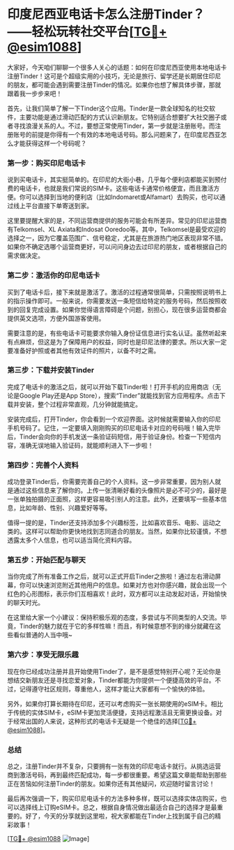 # 印度尼西亚电话卡怎么注册Tinder？——轻松玩转社交平台[[TG💪+ @esim1088](https://t.me/s/esim1088)]

大家好，今天咱们聊聊一个很多人关心的话题：如何在印度尼西亚使用本地电话卡注册Tinder！这可是个超级实用的小技巧，无论是旅行、留学还是长期居住印尼的朋友，都可能会遇到需要注册Tinder的情况。如果你也想了解具体步骤，那就跟着我一步步来吧！

首先，让我们简单了解一下Tinder这个应用。Tinder是一款全球知名的社交软件，主要功能是通过滑动匹配的方式认识新朋友。它特别适合想要扩大社交圈子或者寻找浪漫关系的人。不过，要想正常使用Tinder，第一步就是注册账号。而注册账号的前提是你得有一个有效的本地电话号码。那么问题来了，在印度尼西亚怎么才能获得这样一个号码呢？

### **第一步：购买印尼电话卡**

说到买电话卡，其实挺简单的。在印尼的大街小巷，几乎每个便利店都能买到预付费的电话卡，也就是我们常说的SIM卡。这些电话卡通常价格便宜，而且激活方便。你可以选择到当地的便利店（比如Indomaret或Alfamart）去购买，也可以通过线上平台直接下单寄送到家。

这里要提醒大家的是，不同运营商提供的服务可能会有所差异。常见的印尼运营商有Telkomsel、XL Axiata和Indosat Ooredoo等。其中，Telkomsel是最受欢迎的选择之一，因为它覆盖范围广、信号稳定，尤其是在旅游热门地区表现非常不错。如果你不确定选哪个运营商更好，可以问问身边去过印尼的朋友，或者根据自己的需求做决定。

### **第二步：激活你的印尼电话卡**

买到了电话卡后，接下来就是激活了。激活的过程通常很简单，只需按照说明书上的指示操作即可。一般来说，你需要发送一条短信给特定的服务号码，然后按照收到的回复完成设置。如果你觉得语言障碍是个问题，别担心，现在很多运营商都会提供英文选项，方便外国游客使用。

需要注意的是，有些电话卡可能要求你输入身份证信息进行实名认证。虽然听起来有点麻烦，但这是为了保障用户的权益，同时也是印尼法律的要求。所以大家一定要准备好护照或者其他有效证件的照片，以备不时之需。

### **第三步：下载并安装Tinder**

完成了电话卡的激活之后，就可以开始下载Tinder啦！打开手机的应用商店（无论是Google Play还是App Store），搜索“Tinder”就能找到官方应用程序。点击下载并安装，整个过程非常直观，几分钟就能搞定。

安装完成后，打开Tinder，你会看到一个欢迎界面。这时候就需要输入你的印尼手机号码了。记住，一定要填入刚刚购买的印尼电话卡对应的号码哦！输入完毕后，Tinder会向你的手机发送一条验证码短信，用于验证身份。检查一下短信内容，准确无误地输入验证码，就能顺利进入下一步啦！

### **第四步：完善个人资料**

成功登录Tinder后，你需要完善自己的个人资料。这一步非常重要，因为别人就是通过这些信息来了解你的。上传一张清晰好看的头像照片是必不可少的，最好是一张单独拍摄的正面照，这样更容易吸引别人的注意。此外，还要填写一些基本信息，比如年龄、性别、兴趣爱好等等。

值得一提的是，Tinder还支持添加多个兴趣标签，比如喜欢音乐、电影、运动之类的。这样可以帮助你更快地找到志同道合的朋友。当然，如果你比较谨慎，不想透露太多个人信息，也可以适当简化资料内容。

### **第五步：开始匹配与聊天**

当你完成了所有准备工作之后，就可以正式开启Tinder之旅啦！通过左右滑动屏幕，你可以快速浏览附近其他用户的信息。如果对方也对你感兴趣，就会出现一个红色的心形图标，表示你们互相喜欢！此时，双方都可以主动发起对话，开始愉快的聊天时光。

在这里给大家一个小建议：保持积极乐观的态度，多尝试与不同类型的人交流。毕竟，Tinder的魅力就在于它的多样性嘛！而且，有时候意想不到的缘分就藏在这些看似普通的人当中哦~

### **第六步：享受无限乐趣**

现在你已经成功注册并且开始使用Tinder了，是不是感觉特别开心呢？无论你是想结交新朋友还是寻找恋爱对象，Tinder都能为你提供一个便捷高效的平台。不过，记得遵守社区规则，尊重他人，这样才能让大家都有一个愉快的体验。

另外，如果你打算长期待在印尼，还可以考虑购买一张长期使用的eSIM卡。相比于传统的实体SIM卡，eSIM卡更加灵活便捷，支持远程激活且无需更换设备。对于经常出国的人来说，这种形式的电话卡无疑是一个绝佳的选择[[TG💪+ @esim1088](https://t.me/s/esim1088)]。

### **总结**

总之，注册Tinder并不复杂，只要拥有一张有效的印尼电话卡就行。从挑选运营商到激活号码，再到最终匹配成功，每一步都很重要。希望这篇文章能帮助到那些正在苦恼如何注册Tinder的朋友。如果你还有其他疑问，欢迎随时留言讨论！

最后再次强调一下，购买印尼电话卡的方法多种多样，既可以选择实体店购买，也可以选择线上订购eSIM卡。总之，根据自身情况做出最适合自己的选择才是最重要的。好了，今天的分享就到这里啦，祝大家都能在Tinder上找到属于自己的精彩故事！

[[TG💪+ @esim1088](https://t.me/s/esim1088) ![Image](https://i.postimg.cc/4NQfJmqS/Snipaste-2025-05-13-00-14-12.png)]